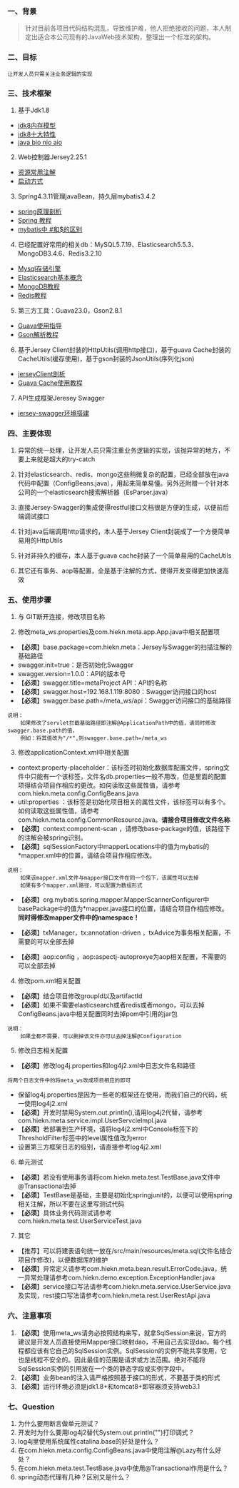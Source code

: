 ### 一、背景
> 针对目前各项目代码结构混乱，导致维护难，他人拒绝接收的问题，本人制定出适合本公司现有的JavaWeb技术架构，整理出一个标准的架构。

### 二、目标
	让开发人员只需关注业务逻辑的实现

### 三、技术框架
1. 基于Jdk1.8
- [jdk8内存模型](http://www.cnblogs.com/paddix/p/5309550.html)
- [jdk8十大特性](http://www.jb51.net/article/48304.htm)
- [java bio nio aio](http://blog.csdn.net/wanglei_storage/article/details/50225779)

2. Web控制器Jersey2.25.1
- [资源常用注解](https://jersey.github.io/documentation/latest/jaxrs-resources.html)
- [启动方式](http://blog.csdn.net/u013628152/article/details/42126521)

3. Spring4.3.11管理javaBean，持久层mybatis3.4.2
- [spring原理剖析](http://bradyzhu.iteye.com/blog/2270692)
- [Spring 教程](https://www.w3cschool.cn/wkspring/)
- [mybatis中 #和$的区别](http://note.youdao.com/noteshare?id=4a97cad3801c22ef12adba9b18d13028&sub=AEDB30BC3CDE4F2F9E57E57772FAC7F9)

4. 已经配置好常用的相关db：MySQL5.7.19、Elasticsearch5.5.3、MongoDB3.4.6、Redis3.2.10
- [Mysql存储引擎](http://blog.csdn.net/xifeijian/article/details/20316775)
- [Elasticsearch基本概念](https://www.elastic.co/guide/en/elasticsearch/reference/current/getting-started.html)
- [MongoDB教程](https://www.w3cschool.cn/mongodb/)
- [Redis教程](https://www.w3cschool.cn/redis/)

5. 第三方工具：Guava23.0，Gson2.8.1
- [Guava使用指导](https://github.com/google/guava/wiki)
- [Gson解析教程](http://blog.csdn.net/axuanqq/article/details/51441590)

6. 基于Jersey Client封装的HttpUtils(调用http接口)，基于guava Cache封装的CacheUtils(缓存使用)，基于gson封装的JsonUtils(序列化json)
- [jerseyClient剖析](https://jersey.github.io/documentation/latest/client.html)
- [Guava Cache使用教程](https://github.com/google/guava/wiki/CachesExplained)

7. API生成框架Jeresey Swagger
- [jersey-swagger环境搭建](http://www.codeweblog.com/jersey-swagger%E6%90%AD%E5%BB%BA/)

### 四、主要体现
1. 异常的统一处理，让开发人员只需注重业务逻辑的实现，该抛异常的地方，不要上来就是超大的try-catch
 
2. 针对elasticsearch、redis、mongo这些稍微复杂的配置，已经全部放在java代码中配置（ConfigBeans.java），用起来简单易懂。另外还附赠一个针对本公司的一个elasticsearch搜索解析器（EsParser.java）

3. 直接Jersey-Swagger的集成使得restful接口文档很是方便的生成，以便前后端调试接口
 
4. 针对java后端调用http请求的，本人基于Jersey Client封装成了一个方便简单易用的HttpUtils
 
5. 针对非持久的缓存，本人基于guava cache封装了一个简单易用的CacheUtils
 
6. 其它还有事务、aop等配置，全是基于注解的方式，使得开发变得更加快速高效
 
### 五、使用步骤
1. 与 GIT断开连接，修改项目名称

2. 修改meta_ws.properties及com.hiekn.meta.app.App.java中相关配置项
- 【**必须**】base.package=com.hiekn.meta：Jersey与Swagger的扫描注解的基础路径
- swagger.init=true：是否初始化Swagger
- swagger.version=1.0.0：API的版本号
- 【**必须**】swagger.title=metaProject API：API的名称
- 【**必须**】swagger.host=192.168.1.119:8080：Swagger访问接口的host
- 【**必须**】swagger.base.path=/meta_ws/api：Swagger访问接口的基础路径

```
说明：
    如果修改了servlet拦截基础路径即注解@ApplicationPath中的值，请同时修改swagger.base.path的值，
    例如：将其值改为"/*",则swagger.base.path=/meta_ws
```

3. 修改applicationContext.xml中相关配置
- context:property-placeholder：该标签时初始化数据库配置文件，spring文件中只能有一个该标签，文件名db.properties一般不用改，但是里面的配置项得结合项目作相应的更改。如何读取这些属性值，请参考com.hiekn.meta.config.ConfigBeans.java
- util:properties ：该标签是初始化项目相关的属性文件，该标签可以有多个。如何读取这些属性值，请参考com.hiekn.meta.config.CommonResource.java。**请接合项目修改文件名称**
- 【**必须**】context:component-scan ，请修改base-package的值，该路径下的注解会被spring识别。
- 【**必须**】sqlSessionFactory中mapperLocations中的值为mybatis的*mapper.xml中的位置，请结合项目作相应修改。

```
说明：
    如果该mapper.xml文件与mapper接口文件在同一个包下，该属性可以去掉
    如果有多个mapper.xml路径，可以配置为数组形式

```

- 【**必须**】org.mybatis.spring.mapper.MapperScannerConfigurer中basePackage中的值为*mapper.java接口的位置，请结合项目作相应修改。**同时得修改mapper文件中的namespace！**

- 【**必须**】txManager，tx:annotation-driven ，txAdvice为事务相关配置，不需要的可以全部去掉

- 【**必须**】aop:config ，aop:aspectj-autoproxye为aop相关配置，不需要的可以全部去掉

4. 修改pom.xml相关配置
- 【**必须**】结合项目修改groupId以及artifactId
- 【**必须**】如果不需要elasticsearch或者redis或者mongo，可以去掉ConfigBeans.java中相关配置同时去掉pom中引用的jar包

```
说明：
    如果全都不需要，可以删掉该文件亦可以去掉注解@Configuration
```

5. 修改日志相关配置
-  【**必须**】修改log4j.properties和log4j2.xml中日志文件名和路径

```
将两个日志文件中的将meta_ws改成项目相应的即可
```

-  保留log4j.properties是因为一些老的框架还在使用，而我们自己的代码，统一使用log4j2.xml
- 【**必须**】开发时禁用System.out.println(),请用log4j2代替，请参考com.hiekn.meta.service.impl.UserServcieImpl.java
- 【**必须**】若部署到生产环境，请将log4j2.xml中Console标签下的ThresholdFilter标签中的level属性值改为error
- 设置第三方框架日志的级别，请直接参考log4j2.xml

6. 单元测试
- 【**必须**】若没有使用事务请将com.hiekn.meta.test.TestBase.java文件中@Transactional去掉
- 【**必须**】TestBase是基础，主要是初始化springjunit的，以便可以使用spring相关注解，所以不要在这里写测试代码
- 【**必须**】具体业务代码测试请参考com.hiekn.meta.test.UserServiceTest.java

7. 其它
- 【推荐】可以将建表语句统一放在/src/main/resources/meta.sql(文件名结合项目作修改)，以便数据库的维护
- 【**必须**】异常定义请参考com.hiekn.meta.bean.result.ErrorCode.java，统一异常处理请参考com.hiekn.demo.exception.ExceptionHandler.java
- 【**必须**】service接口写法请参考com.hiekn.meta.service.UserService.java及实现，rest接口写法请参考com.hiekn.meta.rest.UserRestApi.java

### 六、注意事项
1. 【**必须**】使用meta_ws请务必按照结构来写，就拿SqlSession来说，官方的建议是开发人员直接使用Mapper接口映射dao，不用自己去实现dao。每个线程都应该有它自己的SqlSession实例。SqlSession的实例不能共享使用，它也是线程不安全的。因此最佳的范围是请求或方法范围。绝对不能将SqlSession实例的引用放在一个类的静态字段或实例字段中。 
2. 【**必须**】业务bean的注入请严格按照基于接口的形式，不要基于类的形式
3. 【**必须**】运行环境必须是jdk1.8+和tomcat8+即容器须支持web3.1

### 七、Question
1. 为什么要用断言做单元测试？
2. 开发时为什么要用log4j2替代System.out.println("")打印调式？
3. log4j里使用系统属性catalina.base的好处是什么？
4. 在com.hiekn.meta.config.ConfigBeans.java中使用注解@Lazy有什么好处？
5. 在com.hiekn.meta.test.TestBase.java中使用@Transactional作用是什么？
6. spring动态代理有几种？区别又是什么？
